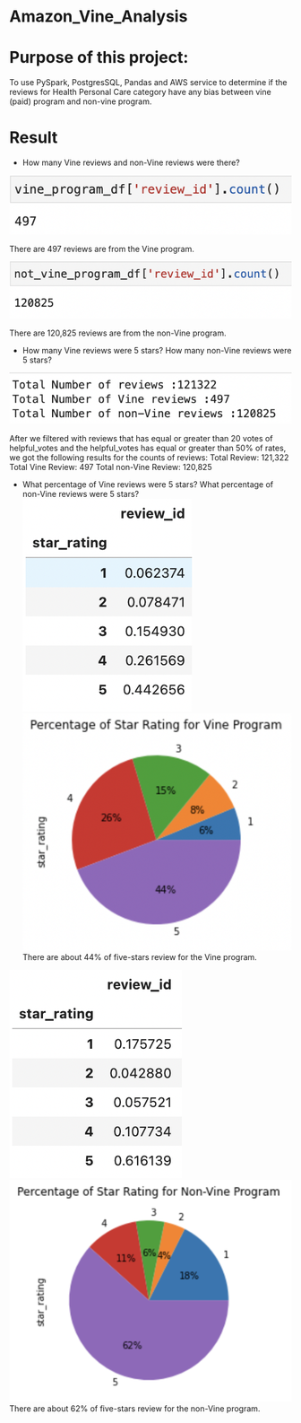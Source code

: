 # Amazon_Vine_Analysis

# Purpose of this project:
To use PySpark, PostgresSQL, Pandas and AWS service to determine if the reviews for Health Personal Care category have any bias between vine (paid) program and non-vine program.

# Result
- How many Vine reviews and non-Vine reviews were there?

![Vine review](Images/vine_program_review_counts.png)

There are 497 reviews are from the Vine program.

![Non-vine review](Images/non_vine_program_review_counts.png)

There are 120,825 reviews are from the non-Vine program.

- How many Vine reviews were 5 stars? How many non-Vine reviews were 5 stars?

![Total Review Numbers](Images/review_numbers.png)

After we filtered with reviews that has equal or greater than 20 votes of helpful_votes and the helpful_votes has equal or greater than 50% of rates, we got the following results for the counts of reviews:
Total Review: 121,322
Total Vine Review: 497
Total non-Vine Review: 120,825

- What percentage of Vine reviews were 5 stars? What percentage of non-Vine reviews were 5 stars?
![Vine Percentage](Images/vine_program_percentage.png)
![Vine Percentage Chart](Images/vine_program_pie.png)
There are about 44% of five-stars review for the Vine program.

![Non-Vine Percentage](Images/non_vine_program_percentage.png)
![Non-Vine Percentage Chart](Images/non_vine_program_pie.png)
There are about 62% of five-stars review for the non-Vine program.
